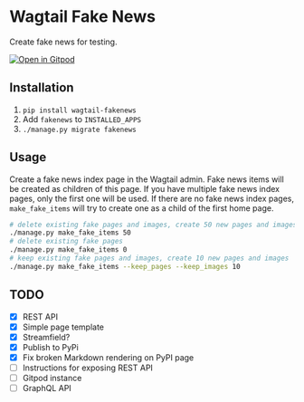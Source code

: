 # Wagtail Fake News

Create fake news for testing.

[![Open in Gitpod](https://gitpod.io/button/open-in-gitpod.svg)](https://gitpod.io/#https://github.com/tomdyson/wagtail-fakenews)

## Installation

1. `pip install wagtail-fakenews`
2. Add `fakenews` to `INSTALLED_APPS`
3. `./manage.py migrate fakenews`

## Usage

Create a fake news index page in the Wagtail admin. Fake news items will be created as children of this page. If you have multiple fake news index pages, only the first one will be used. If there are no fake news index pages, `make_fake_items` will try to create one as a child of the first home page.

```bash
# delete existing fake pages and images, create 50 new pages and images
./manage.py make_fake_items 50
# delete existing fake pages
./manage.py make_fake_items 0
# keep existing fake pages and images, create 10 new pages and images
./manage.py make_fake_items --keep_pages --keep_images 10
```

## TODO

 - [x] REST API
 - [x] Simple page template
 - [x] Streamfield?
 - [x] Publish to PyPi
 - [x] Fix broken Markdown rendering on PyPI page
 - [ ] Instructions for exposing REST API
 - [ ] Gitpod instance
 - [ ] GraphQL API
